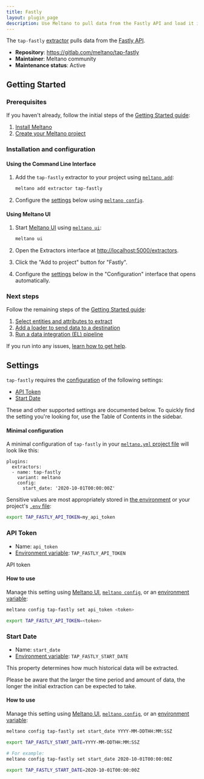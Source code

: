 ```yaml
---
title: Fastly
layout: plugin_page
description: Use Meltano to pull data from the Fastly API and load it into Snowflake, PostgreSQL, and more
---
```



The `tap-fastly` [extractor](https://meltano.com/plugins/extractors/) pulls data from the [Fastly API](https://developer.fastly.com/reference/api/).

- **Repository**: <https://gitlab.com/meltano/tap-fastly>
- **Maintainer**: Meltano community
- **Maintenance status**: Active

## Getting Started

### Prerequisites

If you haven't already, follow the initial steps of the [Getting Started guide](https://meltano.com/docs/getting-started.html):

1. [Install Meltano](https://meltano.com/docs/getting-started.html#install-meltano)
1. [Create your Meltano project](https://meltano.com/docs/getting-started.html#create-your-meltano-project)

### Installation and configuration

#### Using the Command Line Interface

1. Add the `tap-fastly` extractor to your project using [`meltano add`](https://meltano.com/docs/command-line-interface.html#add):

    ```bash
    meltano add extractor tap-fastly
    ```

1. Configure the [settings](#settings) below using [`meltano config`](https://meltano.com/docs/command-line-interface.html#config).

#### Using Meltano UI

1. Start [Meltano UI](https://meltano.com/docs/ui.html) using [`meltano ui`](https://meltano.com/docs/command-line-interface.html#ui):

    ```bash
    meltano ui
    ```

1. Open the Extractors interface at <http://localhost:5000/extractors>.
1. Click the "Add to project" button for "Fastly".
1. Configure the [settings](#settings) below in the "Configuration" interface that opens automatically.

### Next steps

Follow the remaining steps of the [Getting Started guide](https://meltano.com/docs/getting-started.html):

1. [Select entities and attributes to extract](https://meltano.com/docs/getting-started.html#select-entities-and-attributes-to-extract)
1. [Add a loader to send data to a destination](https://meltano.com/docs/getting-started.html#add-a-loader-to-send-data-to-a-destination)
1. [Run a data integration (EL) pipeline](https://meltano.com/docs/getting-started.html#run-a-data-integration-el-pipeline)

If you run into any issues, [learn how to get help](https://meltano.com/docs/getting-help.html).

## Settings

`tap-fastly` requires the [configuration](https://meltano.com/docs/configuration.html) of the following settings:

- [API Token](#api-token)
- [Start Date](#start-date)

These and other supported settings are documented below.
To quickly find the setting you're looking for, use the Table of Contents in the sidebar.

#### Minimal configuration

A minimal configuration of `tap-fastly` in your [`meltano.yml` project file](https://meltano.com/docs/project.html#meltano-yml-project-file) will look like this:

```yml{5-6}
plugins:
  extractors:
  - name: tap-fastly
    variant: meltano
    config:
      start_date: '2020-10-01T00:00:00Z'
```

Sensitive values are most appropriately stored in [the environment](https://meltano.com/docs/configuration.html#configuring-settings) or your project's [`.env` file](https://meltano.com/docs/project.html#env):

```bash
export TAP_FASTLY_API_TOKEN=my_api_token
```

### API Token

- Name: `api_token`
- [Environment variable](https://meltano.com/docs/configuration.html#configuring-settings): `TAP_FASTLY_API_TOKEN`

API token

#### How to use

Manage this setting using [Meltano UI](#using-meltano-ui), [`meltano config`](https://meltano.com/docs/command-line-interface.html#config), or an [environment variable](https://meltano.com/docs/configuration.html#configuring-settings):

```bash
meltano config tap-fastly set api_token <token>

export TAP_FASTLY_API_TOKEN=<token>
```

### Start Date

- Name: `start_date`
- [Environment variable](https://meltano.com/docs/configuration.html#configuring-settings): `TAP_FASTLY_START_DATE`

This property determines how much historical data will be extracted.

Please be aware that the larger the time period and amount of data, the longer the initial extraction can be expected to take.

#### How to use

Manage this setting using [Meltano UI](#using-meltano-ui), [`meltano config`](https://meltano.com/docs/command-line-interface.html#config), or an [environment variable](https://meltano.com/docs/configuration.html#configuring-settings):

```bash
meltano config tap-fastly set start_date YYYY-MM-DDTHH:MM:SSZ

export TAP_FASTLY_START_DATE=YYYY-MM-DDTHH:MM:SSZ

# For example:
meltano config tap-fastly set start_date 2020-10-01T00:00:00Z

export TAP_FASTLY_START_DATE=2020-10-01T00:00:00Z
```
